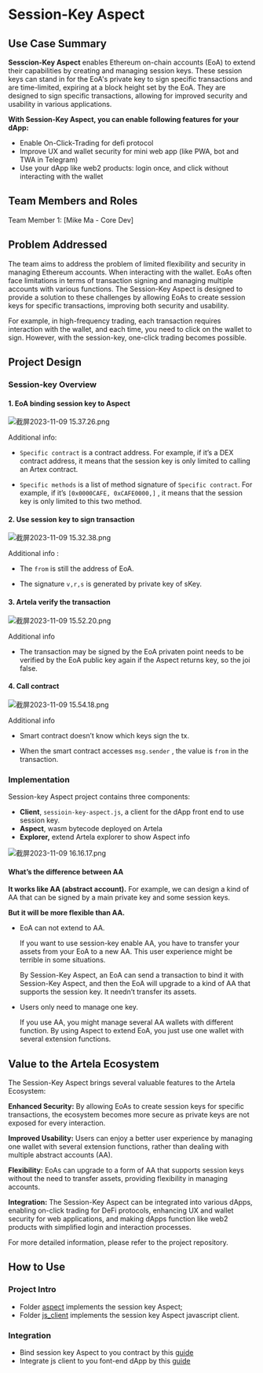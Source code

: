 # Session-Key Aspect
## Use Case Summary
**Sesscion-Key Aspect** enables Ethereum on-chain accounts (EoA) to extend their capabilities by creating and managing session keys. These session keys can stand in for the EoA's private key to sign specific transactions and are time-limited, expiring at a block height set by the EoA. They are designed to sign specific transactions, allowing for improved security and usability in various applications.

**With Session-Key Aspect, you can enable following features for your dApp:**
* Enable On-Click-Trading for defi protocol
* Improve UX and wallet security for mini web app (like PWA, bot and TWA in Telegram)
* Use your dApp like web2 products: login once, and click without interacting with the wallet

## Team Members and Roles
Team Member 1: [Mike Ma - Core Dev]

## Problem Addressed
The team aims to address the problem of limited flexibility and security in managing Ethereum accounts. When interacting with the wallet. EoAs often face limitations in terms of transaction signing and managing multiple accounts with various functions. The Session-Key Aspect is designed to provide a solution to these challenges by allowing EoAs to create session keys for specific transactions, improving both security and usability.

For example, in high-frequency trading, each transaction requires interaction with the wallet, and each time, you need to click on the wallet to sign. However, with the session-key, one-click trading becomes possible.


## Project Design

### Session-key Overview

#### 1. EoA binding session key to Aspect

![截屏2023-11-09 15.37.26.png](https://github.com/QiyuanMa/session-key-aspect-example/blob/main/img/2023-11-09-15.37.26.png)



Additional info:

- `Specific contract` is a contract address. For example, if it’s a DEX contract address, it means that the session key is only limited to calling an Artex contract.

- `Specific methods` is a list of method signature of `Specific contract`. For example, if it’s `[0x0000CAFE, 0xCAFE0000,]` , it means that the session key is only limited to this two method.

  

#### 2. Use session key to sign transaction

![截屏2023-11-09 15.32.38.png](https://github.com/QiyuanMa/session-key-aspect-example/blob/main/img/2023-11-09-15.32.38.png)

Additional info :

- The `from` is still the address of EoA.

- The signature `v,r,s` is generated by private key of sKey.

  

#### 3. Artela verify the transaction

![截屏2023-11-09 15.52.20.png](https://github.com/QiyuanMa/session-key-aspect-example/blob/main/img/2023-11-09-15.52.20.png)

Additional info

- The transaction may be signed by the EoA privaten point needs to be verified by the EoA public key again if the Aspect returns key, so the joi false.

  

#### 4. Call contract

![截屏2023-11-09 15.54.18.png](https://github.com/QiyuanMa/session-key-aspect-example/blob/main/img/2023-11-09-15.54.18.png)

Additional info

- Smart contract doesn’t know which keys sign the tx.

- When the smart contract accesses `msg.sender` , the value is `from` in the transaction.



### Implementation
Session-key Aspect project contains three components:

- **Client**, `sessioin-key-aspect.js`, a client for the dApp front end to use session key.
- **Aspect**, wasm bytecode deployed on Artela
- **Explorer,** extend Artela explorer to show Aspect info

![截屏2023-11-09 16.16.17.png](https://github.com/QiyuanMa/session-key-aspect-example/blob/main/img/2023-11-09-16.16.17.png)

  

#### What’s the difference between AA

**It works like AA (abstract account).** For example, we can design a kind of AA that can be signed by a main private key and some session keys.

**But it will be more flexible than AA.**

- EoA can not extend to AA.

  If you want to use session-key enable AA, you have to transfer your assets from your EoA to a new AA. This user experience might be terrible in some situations.

  By Session-Key Aspect, an EoA can send a transaction to bind it with Session-Key Aspect, and then the EoA will upgrade to a kind of AA that supports the session key. It needn’t transfer its assets.

- Users only need to manage one key.

  If you use AA, you might manage several AA wallets with different function. By using Aspect to extend EoA, you just use one wallet with several extension functions.


## Value to the Artela Ecosystem
The Session-Key Aspect brings several valuable features to the Artela Ecosystem:

**Enhanced Security:** By allowing EoAs to create session keys for specific transactions, the ecosystem becomes more secure as private keys are not exposed for every interaction.

**Improved Usability:** Users can enjoy a better user experience by managing one wallet with several extension functions, rather than dealing with multiple abstract accounts (AA).

**Flexibility:** EoAs can upgrade to a form of AA that supports session keys without the need to transfer assets, providing flexibility in managing accounts.

**Integration:** The Session-Key Aspect can be integrated into various dApps, enabling on-click trading for DeFi protocols, enhancing UX and wallet security for web applications, and making dApps function like web2 products with simplified login and interaction processes.

For more detailed information, please refer to the project repository.

## How to Use

### Project Intro

* Folder [aspect](https://github.com/QiyuanMa/session-key-aspect-example/blob/main/aspect/README.md) implements the session key Aspect;
* Folder [js_client](https://github.com/QiyuanMa/session-key-aspect-example/blob/main/js_client/session_key_aspect_client/README.md) implements the session key Aspect javascript client.

### Integration
* Bind session key Aspect to you contract by this [guide](https://github.com/QiyuanMa/session-key-aspect-example/blob/main/aspect/README.md)
* Integrate js client to you font-end dApp by this [guide](https://github.com/QiyuanMa/session-key-aspect-example/blob/main/js_client/session_key_aspect_client/README.md)
